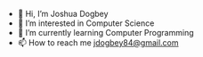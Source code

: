 - 👋 Hi, I’m Joshua Dogbey
- 👀 I’m interested in Computer Science
- 🌱 I’m currently learning Computer Programming
- 📫 How to reach me jdogbey84@gmail.com

<!---
jdogbey/jdogbey is a ✨ special ✨ repository because its `README.md` (this file) appears on your GitHub profile.
You can click the Preview link to take a look at your changes.
--->
